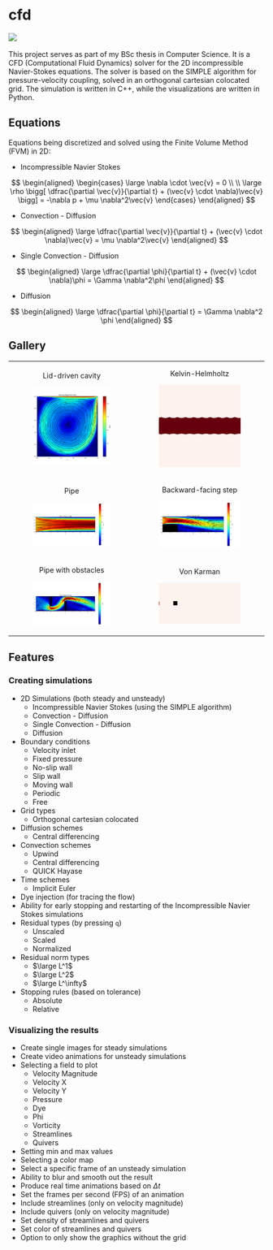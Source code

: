 # cfd

<a target="_blank" href="https://www.paypal.com/donate/?hosted_button_id=J65KNQYEK88ML">
  <img src="https://img.shields.io/badge/Donate-PayPal-green.svg">
</a>

This project serves as part of my BSc thesis in Computer Science. It is a CFD (Computational Fluid Dynamics) solver for
the 2D incompressible Navier-Stokes equations. The solver is based on the SIMPLE
algorithm for pressure-velocity coupling, solved in an orthogonal cartesian colocated grid. The simulation is written in
C++, while the visualizations are written in Python.

## Equations

Equations being discretized and solved using the Finite Volume Method (FVM) in 2D:

- Incompressible Navier Stokes

$$
\begin{aligned}
    \begin{cases}
        \large \nabla \cdot \vec{v} = 0 \\ \\
        \large \rho \bigg[ \dfrac{\partial \vec{v}}{\partial t} + (\vec{v} \cdot \nabla)\vec{v} \bigg] = -\nabla p + \mu \nabla^2\vec{v}
    \end{cases}
\end{aligned}
$$

- Convection - Diffusion

$$
\begin{aligned}
    \large \dfrac{\partial \vec{v}}{\partial t} + (\vec{v} \cdot \nabla)\vec{v} = \mu \nabla^2\vec{v}
\end{aligned}
$$

- Single Convection - Diffusion

$$
\begin{aligned}
    \large \dfrac{\partial \phi}{\partial t} + (\vec{v} \cdot \nabla)\phi = \Gamma \nabla^2\phi
\end{aligned}
$$

- Diffusion

$$
\begin{aligned}
    \large \dfrac{\partial \phi}{\partial t} = \Gamma \nabla^2 \phi
\end{aligned}
$$

## Gallery

<table>
  <tbody>
    <tr>
      <td>
        <figure>
          <p align="center" width="300px">
            <figcaption><p align="center">Lid-driven cavity</p></figcaption>
            <img src="Gallery/lid-driven-cavity.png" width="300px">
          </p>
        </figure>
      </td>
      <td>
        <figure>
          <p align="center" width="300px">
            <figcaption><p align="center">Kelvin-Helmholtz</p></figcaption>
            <img src="Gallery/kelvin-helmholtz.gif" width="300px">
          </p>
        </figure>
      </td>
    </tr>
    <tr>
      <td>
        <figure>
          <p align="center" width="300px">
            <figcaption><p align="center">Pipe</p></figcaption>
            <img src="Gallery/pipe.png" width="300px">
          </p>
        </figure>
      </td>
      <td>
        <figure>
          <p align="center" width="300px">
            <figcaption><p align="center">Backward-facing step</p></figcaption>
            <img src="Gallery/backward-facing-step.png" width="300px">
          </p>
        </figure>
      </td>
    </tr>
    <tr>
      <td>
        <figure>
          <p align="center" width="300px">
            <figcaption><p align="center">Pipe with obstacles</p></figcaption>
            <img src="Gallery/pipe-with-obstacles.png" width="300px">
          </p>
        </figure>
      </td>
      <td>
        <figure>
          <p align="center" width="300px">
            <figcaption><p align="center">Von Karman</p></figcaption>
            <img src="Gallery/von-karman.gif" width="300px">
          </p>
        </figure>
      </td>
    </tr>
  </tbody>
</table>

## Features

### Creating simulations

- 2D Simulations (both steady and unsteady)
    - Incompressible Navier Stokes (using the SIMPLE algorithm)
    - Convection - Diffusion
    - Single Convection - Diffusion
    - Diffusion
- Boundary conditions
    - Velocity inlet
    - Fixed pressure
    - No-slip wall
    - Slip wall
    - Moving wall
    - Periodic
    - Free
- Grid types
    - Orthogonal cartesian colocated
- Diffusion schemes
    - Central differencing
- Convection schemes
    - Upwind
    - Central differencing
    - QUICK Hayase
- Time schemes
    - Implicit Euler
- Dye injection (for tracing the flow)
- Ability for early stopping and restarting of the Incompressible Navier Stokes simulations
- Residual types (by pressing `q`)
    - Unscaled
    - Scaled
    - Normalized
- Residual norm types
    - $\large L^1$
    - $\large L^2$
    - $\large L^\infty$
- Stopping rules (based on tolerance)
    - Absolute
    - Relative

### Visualizing the results

- Create single images for steady simulations
- Create video animations for unsteady simulations
- Selecting a field to plot
    - Velocity Magnitude
    - Velocity X
    - Velocity Y
    - Pressure
    - Dye
    - Phi
    - Vorticity
    - Streamlines
    - Quivers
- Setting min and max values
- Selecting a color map
- Select a specific frame of an unsteady simulation
- Ability to blur and smooth out the result
- Produce real time animations based on $\Delta t$
- Set the frames per second (FPS) of an animation
- Include streamlines (only on velocity magnitude)
- Include quivers (only on velocity magnitude)
- Set density of streamlines and quivers
- Set color of streamlines and quivers
- Option to only show the graphics without the grid
